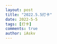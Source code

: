 ```yaml
--- 
layout: post 
title: "2022.5.5打卡" 
date: 2022-5-5 
tags: [打卡] 
comments: true 
author: iAskv 
--- 
```


